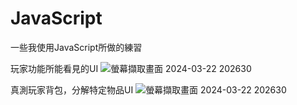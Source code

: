# JavaScript

一些我使用JavaScript所做的練習


玩家功能所能看見的UI
![螢幕擷取畫面 2024-03-22 202630](https://github.com/Capoouo/JavaScript/assets/100028637/00504c78-98b9-4436-8e9a-d36039bf77a2)

真測玩家背包，分解特定物品UI
![螢幕擷取畫面 2024-03-22 202630](https://github.com/Capoouo/JavaScript/assets/100028637/f51c1af4-357f-4b8f-83e7-ea9eb7d779b5)

